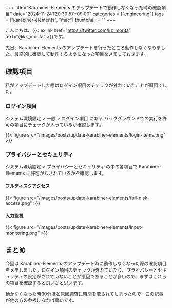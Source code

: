 +++
title="Karabiner-Elements のアップデートで動作しなくなった時の確認項目"
date="2024-11-24T20:30:57+09:00"
categories = ["engineering"]
tags = ["karabiner-elements", "mac"]
thumbnail = ""
+++

こんにちは、{{< exlink href="https://twitter.com/kz_morita" text="@kz_morita" >}}です。

先日、Karabiner-Elements のアップデートを行ったところ動作しなくなりました。最終的に確認して動作するようになった項目をメモしておきます。


## 確認項目

私がアップデートした際はログイン項目のチェックが外れていたことが原因でした。

### ログイン項目

システム環境設定 > 一般 > ログイン項目 にある バックグラウンドでの実行を許可の項目にチェックが入っているか確認します。

{{< figure src="/images/posts/update-karabiner-elements/login-items.png" >}}

### プライバシーとセキュリティ

システム環境設定 > プライバシーとセキュリティ の中の各項目で Karabiner-Elements に許可がなされているかを確認します。


#### フルディスクアクセス

{{< figure src="/images/posts/update-karabiner-elements/full-disk-access.png" >}}


#### 入力監視

{{< figure src="/images/posts/update-karabiner-elements/input-monitoring.png" >}}


## まとめ

今回は Karabiner-Elements のアップデート時に動作しなくなった際の確認項目をメモしました。ログイン項目のチェックが外れていたり、プライバシーとセキュリティの設定がされていないことが原因であることが多いので、まずはこれらの項目を確認すると良いかと思います。

動かなくなった時30分ほど原因調査に時間を取られてしまったので、この記事が他の方の参考になれば幸いです。
